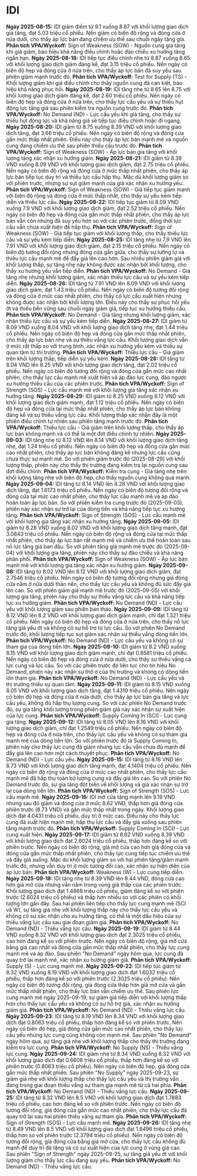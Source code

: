 # IDI

**Ngày 2025-08-15:** IDI giảm điểm từ 9.1 xuống 8.87 với khối lượng giao dịch gia tăng, đạt 5.03 triệu cổ phiếu. Nến giảm có biên độ rộng và đóng cửa ở nửa dưới, cho thấy áp lực bán đang chiếm ưu thế sau chuỗi ngày tăng giá. **Phân tích VPA/Wyckoff:** Sign of Weakness (SOW) - Nguồn cung gia tăng khi giá giảm, báo hiệu khả năng điều chỉnh hoặc đảo chiều xu hướng tăng ngắn hạn.
**Ngày 2025-08-18:** IDI tiếp tục điều chỉnh nhẹ từ 8.87 xuống 8.65 với khối lượng giao dịch giảm đáng kể, đạt 3.15 triệu cổ phiếu. Nến ngày có biên độ hẹp và đóng cửa ở nửa trên, cho thấy áp lực bán đã suy yếu sau phiên giảm mạnh trước đó. **Phân tích VPA/Wyckoff:** Test for Supply (TS) - Khối lượng giảm khi giá điều chỉnh cho thấy nguồn cung đã cạn kiệt, báo hiệu khả năng phục hồi.
**Ngày 2025-08-19:** IDI tăng nhẹ từ 8.65 lên 8.75 với khối lượng giao dịch giảm đáng kể, đạt 2.60 triệu cổ phiếu. Nến ngày có biên độ hẹp và đóng cửa ở nửa trên, cho thấy lực cầu yếu và sự thiếu hụt động lực tăng giá sau phiên kiểm tra nguồn cung trước đó. **Phân tích VPA/Wyckoff:** No Demand (ND) - Lực cầu yếu khi giá tăng, cho thấy sự thiếu hụt động lực và khả năng giá sẽ tiếp tục điều chỉnh hoặc đi ngang.
**Ngày 2025-08-20:** IDI giảm từ 8.75 xuống 8.39 VND với khối lượng giao dịch tăng, đạt 3.66 triệu cổ phiếu. Nến ngày có biên độ rộng và đóng cửa gần mức thấp nhất phiên. Điều này cho thấy áp lực bán mạnh mẽ và nguồn cung đang chiếm ưu thế sau phiên thiếu cầu trước đó. **Phân tích VPA/Wyckoff:** Sign of Weakness (SOW) - Áp lực bán gia tăng với khối lượng tăng xác nhận xu hướng giảm.
**Ngày 2025-08-21:** IDI giảm từ 8.39 VND xuống 8.09 VND với khối lượng giao dịch giảm, đạt 2.75 triệu cổ phiếu. Nến ngày có biên độ rộng và đóng cửa ở mức thấp nhất phiên, cho thấy áp lực bán tiếp tục duy trì và thiếu lực cầu hấp thụ. Mặc dù khối lượng giảm so với phiên trước, nhưng sự sụt giảm mạnh của giá xác nhận xu hướng yếu. **Phân tích VPA/Wyckoff:** Sign of Weakness (SOW) - Giá tiếp tục giảm mạnh với biên độ rộng và đóng cửa ở mức thấp nhất, cho thấy sự yếu kém tiếp diễn và thiếu lực cầu.
**Ngày 2025-08-22:** IDI tiếp tục giảm từ 8.09 VND xuống 7.9 VND với khối lượng giao dịch giảm, đạt 2.52 triệu cổ phiếu. Nến ngày có biên độ hẹp và đóng cửa gần mức thấp nhất phiên, cho thấy áp lực bán vẫn còn nhưng đã suy yếu hơn so với các phiên trước, đồng thời lực cầu vẫn chưa xuất hiện để hấp thụ. **Phân tích VPA/Wyckoff:** Sign of Weakness (SOW) - Giá tiếp tục giảm với khối lượng thấp, cho thấy thiếu lực cầu và sự yếu kém tiếp diễn.
**Ngày 2025-08-25:** IDI tăng nhẹ từ 7.9 VND lên 7.91 VND với khối lượng giao dịch giảm, đạt 2.15 triệu cổ phiếu. Nến ngày có biên độ tương đối rộng nhưng đóng cửa gần giữa, cho thấy sự lưỡng lự và thiếu lực cầu mạnh mẽ để đẩy giá lên cao hơn. Sau nhiều phiên giảm giá với khối lượng thấp, sự tăng nhẹ này không được xác nhận bởi khối lượng, cho thấy xu hướng yếu vẫn tiếp diễn. **Phân tích VPA/Wyckoff:** No Demand - Giá tăng nhẹ nhưng khối lượng giảm, xác nhận thiếu lực cầu và sự yếu kém tiếp diễn.
**Ngày 2025-08-26:** IDI tăng từ 7.91 VND lên 8.09 VND với khối lượng giao dịch giảm, đạt 1.43 triệu cổ phiếu. Nến ngày có biên độ tương đối rộng và đóng cửa ở mức cao nhất phiên, cho thấy có lực cầu xuất hiện nhưng không được xác nhận bởi khối lượng lớn. Điều này cho thấy sự phục hồi yếu ớt và thiếu bền vững sau chuỗi ngày giảm giá, tiếp tục xu hướng thiếu cầu. **Phân tích VPA/Wyckoff:** No Demand - Giá tăng nhưng khối lượng giảm, xác nhận thiếu lực cầu và sự yếu kém tiếp diễn.
**Ngày 2025-08-27:** IDI giảm từ 8.09 VND xuống 8.04 VND với khối lượng giao dịch tăng nhẹ, đạt 1.44 triệu cổ phiếu. Nến ngày có biên độ hẹp và đóng cửa gần mức thấp nhất phiên, cho thấy áp lực bán nhẹ và sự thiếu vắng lực cầu. Khối lượng giao dịch vẫn ở mức rất thấp so với trung bình, xác nhận xu hướng yếu kém và thiếu sự quan tâm từ thị trường. **Phân tích VPA/Wyckoff:** Thiếu lực cầu - Giá giảm trên khối lượng thấp, tiếp diễn sự yếu kém.
**Ngày 2025-08-28:** IDI tăng từ 8.04 VND lên 8.25 VND với khối lượng giao dịch tăng, đạt 2.02 triệu cổ phiếu. Nến ngày có biên độ tương đối rộng và đóng cửa gần mức cao nhất phiên, cho thấy lực cầu mạnh mẽ xuất hiện và áp đảo lực cung, đảo ngược xu hướng thiếu cầu của các phiên trước. **Phân tích VPA/Wyckoff:** Sign of Strength (SOS) - Lực cầu mạnh mẽ với khối lượng gia tăng xác nhận xu hướng tăng.
**Ngày 2025-08-29:** IDI giảm từ 8.25 VND xuống 8.12 VND với khối lượng giao dịch giảm mạnh, đạt 1.12 triệu cổ phiếu. Nến ngày có biên độ hẹp và đóng cửa tại mức thấp nhất phiên, cho thấy áp lực bán không đáng kể và sự thiếu vắng lực cầu. Khối lượng thấp xác nhận đây là một phiên điều chỉnh tự nhiên sau phiên tăng mạnh trước đó. **Phân tích VPA/Wyckoff:** Thiếu lực cầu - Giá giảm trên khối lượng thấp, cho thấy áp lực bán không mạnh và có thể là một đợt điều chỉnh tự nhiên.
**Ngày 2025-09-03:** IDI tăng nhẹ từ 8.12 VND lên 8.14 VND với khối lượng giao dịch tăng nhẹ, đạt 1.24 triệu cổ phiếu. Nến ngày có biên độ hẹp và đóng cửa gần mức cao nhất phiên, cho thấy áp lực bán không đáng kể nhưng lực cầu cũng chưa thực sự mạnh mẽ. So với phiên giảm trước đó (2025-08-29) với khối lượng thấp, phiên này cho thấy thị trường đang kiểm tra lại nguồn cung sau đợt điều chỉnh. **Phân tích VPA/Wyckoff:** Kiểm tra cung - Giá tăng nhẹ trên khối lượng tăng nhẹ với biên độ hẹp, cho thấy nguồn cung không quá mạnh.
**Ngày 2025-09-04:** IDI tăng từ 8.14 VND lên 8.28 VND với khối lượng giao dịch tăng, đạt 1.6173 triệu cổ phiếu. Nến ngày có biên độ tương đối rộng và đóng cửa tại mức cao nhất phiên, cho thấy lực cầu mạnh mẽ và áp đảo hoàn toàn áp lực bán. So với phiên kiểm tra cung trước đó (2025-09-03), phiên này xác nhận sự trở lại của dòng tiền và khả năng tiếp tục xu hướng tăng. **Phân tích VPA/Wyckoff:** Sign of Strength (SOS) - Lực cầu mạnh mẽ với khối lượng gia tăng xác nhận xu hướng tăng.
**Ngày 2025-09-05:** IDI giảm từ 8.28 VND xuống 8.02 VND với khối lượng giao dịch tăng mạnh, đạt 3.0843 triệu cổ phiếu. Nến ngày có biên độ rộng và đóng cửa tại mức thấp nhất phiên, cho thấy áp lực bán rất mạnh mẽ và chiếm ưu thế hoàn toàn sau nỗ lực tăng giá ban đầu. So với phiên tăng giá mạnh mẽ trước đó (2025-09-04) với khối lượng gia tăng, phiên này cho thấy sự đảo chiều và khả năng phân phối. **Phân tích VPA/Wyckoff:** Sign of Weakness (SOW) - Áp lực bán mạnh mẽ với khối lượng gia tăng xác nhận xu hướng giảm.
**Ngày 2025-09-08:** IDI tăng từ 8.02 VND lên 8.12 VND với khối lượng giao dịch giảm, đạt 2.7546 triệu cổ phiếu. Nến ngày có biên độ tương đối rộng nhưng giá đóng cửa nằm ở nửa dưới thân nến, cho thấy lực cầu yếu và không đủ sức đẩy giá lên cao. So với phiên giảm giá mạnh mẽ trước đó (2025-09-05) với khối lượng gia tăng, phiên này cho thấy sự thiếu vắng lực cầu và khả năng tiếp tục xu hướng giảm. **Phân tích VPA/Wyckoff:** No Demand (ND) - Lực cầu yếu với khối lượng giảm sau phiên bán tháo.
**Ngày 2025-09-09:** IDI tăng từ 8.12 VND lên 8.2 VND với khối lượng giao dịch giảm mạnh, chỉ đạt 1.321 triệu cổ phiếu. Nến ngày có biên độ hẹp và đóng cửa ở nửa trên, cho thấy nỗ lực tăng giá yếu ớt và không có sự hỗ trợ từ lực cầu. So với phiên No Demand trước đó, khối lượng tiếp tục sụt giảm xác nhận sự thiếu vắng dòng tiền lớn. **Phân tích VPA/Wyckoff:** No Demand (ND) - Lực cầu yếu và không có sự tham gia của dòng tiền lớn.
**Ngày 2025-09-10:** IDI giảm từ 8.2 VND xuống 8.15 VND với khối lượng giao dịch giảm mạnh, chỉ đạt 0.8581 triệu cổ phiếu. Nến ngày có biên độ hẹp và đóng cửa ở nửa dưới, cho thấy sự thiếu vắng cả lực cung và lực cầu. So với các phiên trước đó liên tục cho tín hiệu No Demand, phiên này xác nhận sự thờ ơ của thị trường và không có dòng tiền lớn tham gia. **Phân tích VPA/Wyckoff:** No Demand (ND) - Lực cầu yếu và thị trường thiếu sự quan tâm.
**Ngày 2025-09-11:** IDI giảm từ 8.15 VND xuống 8.05 VND với khối lượng giao dịch tăng, đạt 1.4319 triệu cổ phiếu. Nến ngày có biên độ hẹp và đóng cửa ở nửa dưới, cho thấy áp lực bán gia tăng và lực cầu yếu, không đủ hấp thụ lượng cung. So với các phiên No Demand trước đó, sự gia tăng khối lượng trong phiên giảm giá này xác nhận sự xuất hiện của lực cung. **Phân tích VPA/Wyckoff:** Supply Coming In (SCI) - Lực cung gia tăng.
**Ngày 2025-09-12:** IDI tăng từ 8.05 VND lên 8.16 VND với khối lượng giao dịch giảm, chỉ đạt 1.2549 triệu cổ phiếu. Nến ngày có biên độ hẹp và đóng cửa ở nửa trên, cho thấy lực cầu yếu và không có sự tham gia mạnh mẽ của dòng tiền lớn. So với phiên trước đó là Supply Coming In, phiên này cho thấy lực cung đã giảm nhưng lực cầu vẫn chưa đủ mạnh để đẩy giá lên cao hơn một cách thuyết phục. **Phân tích VPA/Wyckoff:** No Demand (ND) - Lực cầu yếu.
**Ngày 2025-09-15:** IDI tăng từ 8.16 VND lên 8.73 VND với khối lượng giao dịch tăng mạnh, đạt 4.1404 triệu cổ phiếu. Nến ngày có biên độ rộng và đóng cửa ở mức cao nhất phiên, cho thấy lực cầu mạnh mẽ đã hấp thụ toàn bộ lượng cung và đẩy giá lên cao. So với phiên No Demand trước đó, sự gia tăng đột biến về khối lượng và giá xác nhận sự trở lại của dòng tiền lớn. **Phân tích VPA/Wyckoff:** Sign of Strength (SOS) - Lực cầu mạnh mẽ.
**Ngày 2025-09-16:** IDI mở cửa tăng mạnh lên 9.19 VND nhưng sau đó giảm và đóng cửa ở mức 8.62 VND, thấp hơn giá đóng cửa phiên trước (8.73 VND) và gần mức thấp nhất trong ngày. Khối lượng giao dịch đạt 4.0431 triệu cổ phiếu, duy trì ở mức cao. Điều này cho thấy lực cung đã xuất hiện mạnh mẽ, hấp thụ lực cầu và đẩy giá xuống sau phiên tăng mạnh trước đó. **Phân tích VPA/Wyckoff:** Supply Coming In (SCI) - Lực cung xuất hiện.
**Ngày 2025-09-17:** IDI giảm từ 8.62 VND xuống 8.39 VND với khối lượng giao dịch đạt 2.6024 triệu cổ phiếu, thấp hơn đáng kể so với phiên trước. Nến ngày có biên độ rộng, giá mở cửa cao hơn giá đóng cửa và đóng cửa gần mức thấp nhất phiên, cho thấy lực cung tiếp tục chiếm ưu thế và đẩy giá xuống. Mặc dù khối lượng giảm so với hai phiên tăng/giảm mạnh trước đó, nhưng vẫn duy trì ở mức tương đối cao, xác nhận sự hiện diện của áp lực bán. **Phân tích VPA/Wyckoff:** Weakness (W) - Lực cung tiếp diễn.
**Ngày 2025-09-18:** IDI tăng nhẹ từ 8.39 VND lên 8.44 VND, đóng cửa cao hơn giá mở cửa nhưng vẫn nằm trong vùng giá thấp của các phiên trước. Khối lượng giao dịch đạt 1.4868 triệu cổ phiếu, giảm đáng kể so với phiên trước (2.6024 triệu cổ phiếu) và thấp hơn nhiều so với các phiên có khối lượng lớn gần đây. Sau hai phiên liên tiếp cho thấy lực cung mạnh mẽ (SCI và W), sự tăng giá nhẹ với khối lượng thấp này cho thấy lực cầu yếu và không có sự xác nhận cho xu hướng tăng, có thể là một dấu hiệu của sự thiếu vắng lực cầu sau giai đoạn giảm giá. **Phân tích VPA/Wyckoff:** No Demand (ND) - Thiếu vắng lực cầu.
**Ngày 2025-09-19:** IDI giảm từ 8.44 VND xuống 8.32 VND với khối lượng giao dịch đạt 2.3025 triệu cổ phiếu, cao hơn đáng kể so với phiên trước. Nến ngày có biên độ rộng, giá mở cửa bằng giá cao nhất và đóng cửa gần mức thấp nhất phiên, cho thấy lực cung mạnh mẽ và áp đảo. Sau phiên "No Demand" ngày hôm qua, lực cung đã quay trở lại mạnh mẽ, xác nhận xu hướng giảm giá. **Phân tích VPA/Wyckoff:** Supply (S) - Lực cung mạnh mẽ.
**Ngày 2025-09-22:** IDI tiếp tục giảm từ 8.32 VND xuống 8.19 VND với khối lượng giao dịch đạt 1.6032 triệu cổ phiếu, thấp hơn đáng kể so với phiên trước (2.3025 triệu cổ phiếu). Nến ngày có biên độ tương đối rộng, giá đóng cửa thấp hơn giá mở cửa và gần mức thấp nhất phiên, cho thấy lực bán vẫn chiếm ưu thế. Sau phiên lực cung mạnh mẽ ngày 2025-09-19, sự giảm giá tiếp diễn với khối lượng thấp hơn cho thấy lực cầu yếu và không có sự hỗ trợ giá, xác nhận xu hướng giảm giá. **Phân tích VPA/Wyckoff:** No Demand (ND) - Thiếu vắng lực cầu.
**Ngày 2025-09-23:** IDI tăng từ 8.19 VND lên 8.34 VND với khối lượng giao dịch đạt 0.8063 triệu cổ phiếu, thấp hơn đáng kể so với phiên trước. Nến ngày có biên độ hẹp, giá đóng cửa gần mức cao nhất phiên, cho thấy lực cầu yếu nhưng lực cung cũng không còn mạnh mẽ. Sau phiên "No Demand" ngày hôm qua, sự tăng giá nhẹ với khối lượng thấp cho thấy thị trường đang kiểm tra lực cung. **Phân tích VPA/Wyckoff:** No Supply (NS) - Thiếu vắng lực cung.
**Ngày 2025-09-24:** IDI giảm nhẹ từ 8.34 VND xuống 8.32 VND với khối lượng giao dịch đạt 0.6608 triệu cổ phiếu, thấp hơn đáng kể so với phiên trước (0.8063 triệu cổ phiếu). Nến ngày có biên độ hẹp, giá đóng cửa gần mức thấp nhất phiên. Sau phiên "No Supply" ngày 2025-09-23, sự giảm giá nhẹ với khối lượng thấp cho thấy lực cầu yếu và thị trường vẫn đang trong giai đoạn thiếu vắng sự tham gia mạnh mẽ từ cả hai phía. **Phân tích VPA/Wyckoff:** No Demand (ND) - Thiếu vắng lực cầu.
**Ngày 2025-09-25:** IDI tăng từ 8.32 VND lên 8.5 VND với khối lượng giao dịch đạt 1.7883 triệu cổ phiếu, cao hơn đáng kể so với phiên trước. Nến ngày có biên độ tương đối rộng, giá đóng cửa gần mức cao nhất phiên, cho thấy lực cầu đã quay trở lại sau hai phiên thiếu vắng sự tham gia. **Phân tích VPA/Wyckoff:** Sign of Strength (SOS) - Lực cầu mạnh mẽ.
**Ngày 2025-09-26:** IDI tăng nhẹ từ 8.49 VND lên 8.5 VND với khối lượng giao dịch đạt 1.8496 triệu cổ phiếu, thấp hơn so với phiên trước (2.3794 triệu cổ phiếu). Nến ngày có biên độ tương đối rộng, giá đóng cửa bằng giá mở cửa, cho thấy lực cầu không đủ mạnh để duy trì đà tăng và có sự xuất hiện của lực cung ở vùng giá cao. Sau phiên "Sign of Strength" ngày 2025-09-25, sự tăng giá yếu ớt với khối lượng giảm cho thấy lực cầu đang suy yếu. **Phân tích VPA/Wyckoff:** No Demand (ND) - Thiếu vắng lực cầu.
